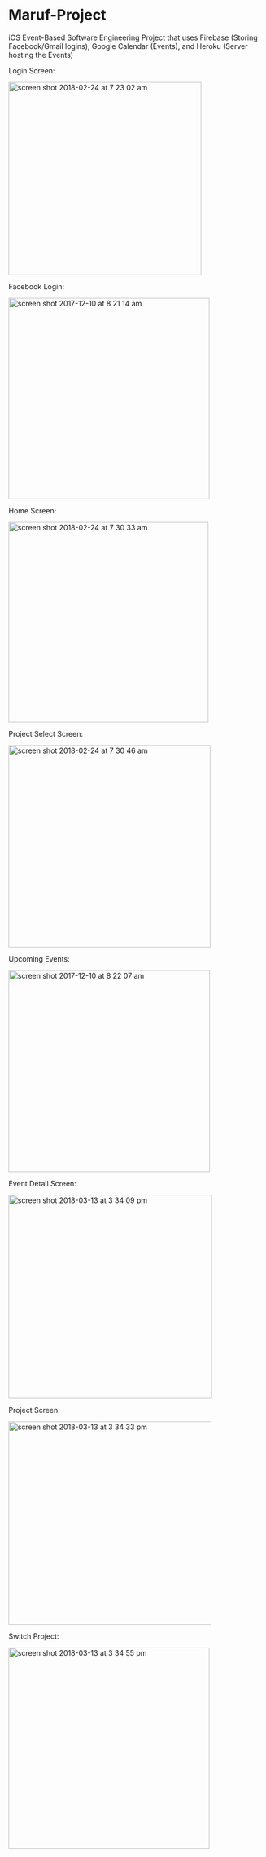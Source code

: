 # Maruf-Project
iOS Event-Based Software Engineering Project that uses Firebase (Storing Facebook/Gmail logins), Google Calendar (Events), and Heroku (Server hosting the Events)

Login Screen:

<img width="379" alt="screen shot 2018-02-24 at 7 23 02 am" src="https://user-images.githubusercontent.com/20143504/36630911-fd095284-1933-11e8-8470-fc47d61d0434.png">

Facebook Login:

<img width="395" alt="screen shot 2017-12-10 at 8 21 14 am" src="https://user-images.githubusercontent.com/20143504/33805859-c789e1a4-dd84-11e7-9136-7c5c30094163.png">

Home Screen:

<img width="393" alt="screen shot 2018-02-24 at 7 30 33 am" src="https://user-images.githubusercontent.com/20143504/36630941-cdfb591e-1934-11e8-8726-702e9ffc42bc.png">

Project Select Screen:

<img width="397" alt="screen shot 2018-02-24 at 7 30 46 am" src="https://user-images.githubusercontent.com/20143504/36630948-ebe8e342-1934-11e8-8d56-f0c2526661bc.png">

Upcoming Events:

<img width="396" alt="screen shot 2017-12-10 at 8 22 07 am" src="https://user-images.githubusercontent.com/20143504/33805865-d2deb7f0-dd84-11e7-9a25-ace1f8a5a79f.png">

Event Detail Screen:

<img width="400" alt="screen shot 2018-03-13 at 3 34 09 pm" src="https://user-images.githubusercontent.com/20143504/37368499-79480cca-26d4-11e8-8cd7-64f676c084b5.png">

Project Screen:

<img width="399" alt="screen shot 2018-03-13 at 3 34 33 pm" src="https://user-images.githubusercontent.com/20143504/37368511-7ca07bfa-26d4-11e8-9278-5f3817e51411.png">

Switch Project:

<img width="395" alt="screen shot 2018-03-13 at 3 34 55 pm" src="https://user-images.githubusercontent.com/20143504/37368527-8316455a-26d4-11e8-84c0-a9c70d4de72b.png">
